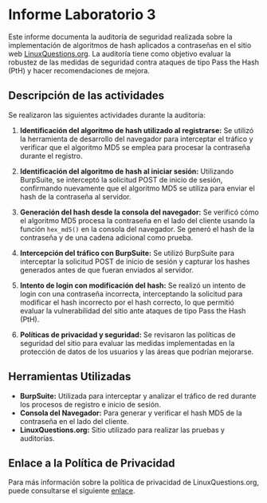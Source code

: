 # Informe Laboratorio 3

Este informe documenta la auditoría de seguridad realizada sobre la implementación de algoritmos de hash aplicados a contraseñas en el sitio web [LinuxQuestions.org](https://www.linuxquestions.org/). La auditoría tiene como objetivo evaluar la robustez de las medidas de seguridad contra ataques de tipo Pass the Hash (PtH) y hacer recomendaciones de mejora.

## Descripción de las actividades

Se realizaron las siguientes actividades durante la auditoría:

1. **Identificación del algoritmo de hash utilizado al registrarse:** Se utilizó la herramienta de desarrollo del navegador para interceptar el tráfico y verificar que el algoritmo MD5 se emplea para procesar la contraseña durante el registro.
   
2. **Identificación del algoritmo de hash al iniciar sesión:** Utilizando BurpSuite, se interceptó la solicitud POST de inicio de sesión, confirmando nuevamente que el algoritmo MD5 se utiliza para enviar el hash de la contraseña al servidor.

3. **Generación del hash desde la consola del navegador:** Se verificó cómo el algoritmo MD5 procesa la contraseña en el lado del cliente usando la función `hex_md5()` en la consola del navegador. Se generó el hash de la contraseña y de una cadena adicional como prueba.

4. **Intercepción del tráfico con BurpSuite:** Se utilizó BurpSuite para interceptar la solicitud POST de inicio de sesión y capturar los hashes generados antes de que fueran enviados al servidor.

5. **Intento de login con modificación del hash:** Se realizó un intento de login con una contraseña incorrecta, interceptando la solicitud para modificar el hash incorrecto por el hash correcto, lo que permitió evaluar la vulnerabilidad del sitio ante ataques de tipo Pass the Hash (PtH).

6. **Políticas de privacidad y seguridad:** Se revisaron las políticas de seguridad del sitio para evaluar las medidas implementadas en la protección de datos de los usuarios y las áreas que podrían mejorarse.

## Herramientas Utilizadas

- **BurpSuite:** Utilizada para interceptar y analizar el tráfico de red durante los procesos de registro e inicio de sesión.
- **Consola del Navegador:** Para generar y verificar el hash MD5 de la contraseña en el lado del cliente.
- **LinuxQuestions.org:** Sitio utilizado para realizar las pruebas y auditorías.

## Enlace a la Política de Privacidad

Para más información sobre la política de privacidad de LinuxQuestions.org, puede consultarse el siguiente [enlace](https://www.linuxquestions.org/linux/privacy.html).

